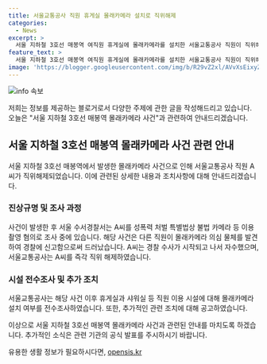 ```yaml
---
title: 서울교통공사 직원 휴게실 몰래카메라 설치로 직위해제
categories:
  - News
excerpt: >
  서울 지하철 3호선 매봉역 여직원 휴게실에 몰래카메라를 설치한 서울교통공사 직원이 직위해제됐다. 수서경찰서는 A씨를 성폭력 처벌 특별법 위반 혐의로 조사 중. 다른 직원이 의심물체 발견해 신고한 뒤 적발됐고, A씨는 자수한 뒤 직위를 해제당했다. 서울교통공사는 몰래카메라 설치 여부를 전수조사 중이며, 관련 제보는 당신의 제보가 뉴스가 됩니다로 소셜@ytn.co.kr 또는 전화 02-398-8585로 연락 가능하다.
feature_text: >
  서울 지하철 3호선 매봉역 여직원 휴게실에 몰래카메라를 설치한 서울교통공사 직원이 직위해제됐다. 수서경찰서는 A씨를 성폭력 처벌 특별법 위반 혐의로 조사 중. 다른 직원이 의심물체 발견해 신고한 뒤 적발됐고, A씨는 자수한 뒤 직위를 해제당했다. 서울교통공사는 몰래카메라 설치 여부를 전수조사 중이며, 관련 제보는 당신의 제보가 뉴스가 됩니다로 소셜@ytn.co.kr 또는 전화 02-398-8585로 연락 가능하다.
image: 'https://blogger.googleusercontent.com/img/b/R29vZ2xl/AVvXsEixyZcFfHzMRdzZMjFBmAUKJYCLCGyLL1o632UiGVXcaFdKo_bkvkuCioo0uUKlGfBVcT3P84aROyZIXSBEx3Aw5nCQ3pTgDom1WDC4m8eifvWiAmWEEVb4x6G_l8C0QH225ldMjyaFvpxGEBGNO37VmDTDMHGhJPq73UglMfDca1-0aw/s1600/blogspot.png'
---
```


<p><img src="https://blogger.googleusercontent.com/img/b/R29vZ2xl/AVvXsEixyZcFfHzMRdzZMjFBmAUKJYCLCGyLL1o632UiGVXcaFdKo_bkvkuCioo0uUKlGfBVcT3P84aROyZIXSBEx3Aw5nCQ3pTgDom1WDC4m8eifvWiAmWEEVb4x6G_l8C0QH225ldMjyaFvpxGEBGNO37VmDTDMHGhJPq73UglMfDca1-0aw/s1600/blogspot.png" alt="info 속보" /></p>

<p>저희는 정보를 제공하는 블로거로서 다양한 주제에 관한 글을 작성해드리고 있습니다. 오늘은 "서울 지하철 3호선 매봉역 몰래카메라 사건"과 관련하여 안내드리겠습니다.</p>

<h2 data-ke-size="size26">서울 지하철 3호선 매봉역 몰래카메라 사건 관련 안내</h2>

<p data-ke-size="size16">서울 지하철 3호선 매봉역에서 발생한 몰래카메라 사건으로 인해 서울교통공사 직원 A씨가 직위해제되었습니다. 이에 관련된 상세한 내용과 조치사항에 대해 안내드리겠습니다.</p>

<h3><b>진상규명 및 조사 과정</b></h3>

<p data-ke-size="size16">사건이 발생한 후 서울 수서경찰서는 A씨를 성폭력 처벌 특별법상 불법 카메라 등 이용 촬영 혐의로 조사 중에 있습니다. 해당 사건은 다른 직원이 몰래카메라 의심 물체를 발견하여 경찰에 신고함으로써 드러났습니다. A씨는 경찰 수사가 시작되고 나서 자수했으며, 서울교통공사는 A씨를 즉각 직위 해제하였습니다.</p>

<h3><b>시설 전수조사 및 추가 조치</b></h3>

<p data-ke-size="size16">서울교통공사는 해당 사건 이후 휴게실과 샤워실 등 직원 이용 시설에 대해 몰래카메라 설치 여부를 전수조사하였습니다. 또한, 추가적인 관련 조치에 대해 공고하였습니다.</p>

<p>이상으로 서울 지하철 3호선 매봉역 몰래카메라 사건과 관련된 안내를 마치도록 하겠습니다. 추가적인 소식은 관련 기관의 공식 발표를 주시하시기 바랍니다.</p>
유용한 생활 정보가 필요하시다면, <a href="https://opensis.kr" rel="dofollow">opensis.kr</a>


